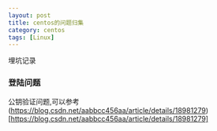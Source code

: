```yaml
---
layout: post
title: centos的问题归集
category: centos
tags: [Linux]
---
```


埋坑记录

### 登陆问题
公钥验证问题,可以参考 (https://blog.csdn.net/aabbcc456aa/article/details/18981279)[https://blog.csdn.net/aabbcc456aa/article/details/18981279]
